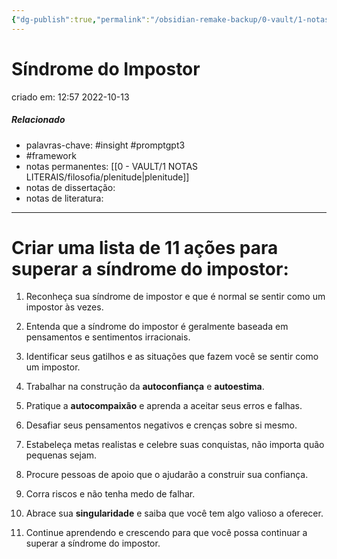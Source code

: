 ```yaml
---
{"dg-publish":true,"permalink":"/obsidian-remake-backup/0-vault/1-notas-literais/insight-pensamento-e-meditacao/sindrome-do-impostor/","tags":["insight","promptgpt3","framework"],"dgHomeLink":true,"dgShowLocalGraph":true,"dgShowFileTree":true,"dgEnableSearch":true,"noteIcon":""}
---
```


# Síndrome do Impostor
criado em: 12:57 2022-10-13

##### Relacionado
- palavras-chave: #insight #promptgpt3 
- #framework 
- notas permanentes: [[0 - VAULT/1 NOTAS LITERAIS/filosofia/plenitude\|plenitude]] 
- notas de dissertação:
- notas de literatura: 

---
# Criar uma lista de 11 ações para superar a síndrome do impostor:

1. Reconheça sua síndrome de impostor e que é normal se sentir como um impostor às vezes.

2. Entenda que a síndrome do impostor é geralmente baseada em pensamentos e sentimentos irracionais.

3. Identificar seus gatilhos e as situações que fazem você se sentir como um impostor.

4. Trabalhar na construção da **autoconfiança** e **autoestima**.

5. Pratique a **autocompaixão** e aprenda a aceitar seus erros e falhas.

6. Desafiar seus pensamentos negativos e crenças sobre si mesmo.

7. Estabeleça metas realistas e celebre suas conquistas, não importa quão pequenas sejam.

8. Procure pessoas de apoio que o ajudarão a construir sua confiança.

9. Corra riscos e não tenha medo de falhar.

10. Abrace sua **singularidade** e saiba que você tem algo valioso a oferecer.

11. Continue aprendendo e crescendo para que você possa continuar a superar a síndrome do impostor.
